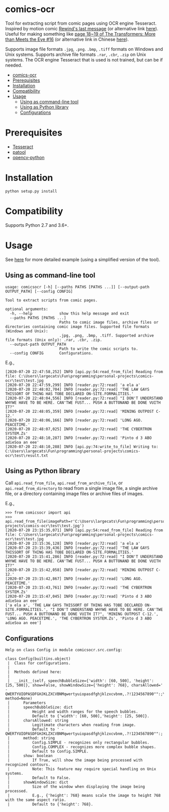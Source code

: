 # comics-ocr
Tool for extracting script from comic pages using OCR engine Tesseract. Inspired by motion comic [Rewind's last message](https://www.youtube.com/watch?v=1LBFR90f6rg) (or alternative link [here](https://www.bilibili.com/video/av2786047)). Useful for making something like [page 18~19 of The Transformers: More than Meets the Eye #16](https://www.transformers.kiev.ua/index.php?pageid=idw) (or alternative link in Chinese [here](http://www.tfg2.com/read.php?tid-45122.html)). 

Supports image file formats `.jpg`, `.png`. `.bmp`, `.tiff` formats on Windows and Unix systems. Supports archive file formats `.rar`, `.cbr`, `.zip` on Unix systems. The OCR engine Tesseract that is used is not trained, but can be if needed.

- [comics-ocr](#comics-ocr)
- [Prerequisites](#prerequisites)
- [Installation](#installation)
- [Compatibility](#compatibility)
- [Usage](#usage)
  - [Using as command-line tool](#using-as-command-line-tool)
  - [Using as Python library](#using-as-python-library)
  - [Configurations](#configurations)

# Prerequisites
* [Tesseract](https://github.com/tesseract-ocr/tessdoc/blob/master/Home.md)
* [patool](https://github.com/wummel/patool)
* [opencv-python](https://pypi.org/project/opencv-python/)

# Installation

```
python setup.py install
```

# Compatibility
Supports Python 2.7 and 3.6+.


# Usage
See [here](https://largecats.github.io/2019/06/20/ocr-with-comics/) for more detailed example (using a simplified version of the tool).
## Using as command-line tool
```
usage: comicsocr [-h] [--paths PATHS [PATHS ...]] [--output-path OUTPUT_PATH] [--config CONFIG]

Tool to extract scripts from comic pages.

optional arguments:
  -h, --help            show this help message and exit
  --paths PATHS [PATHS ...]
                        Paths to comic image files, archive files or directories containing comic image files. Supported file formats (Windows and Unix):
                        .jpg, .png, .bmp, .tiff. Supported archive file formats (Unix only): .rar, .cbr, .zip.
  --output-path OUTPUT_PATH
                        Path to write the comic scripts to.
  --config CONFIG       Configurations.
```
E.g.,
```
[2020-07-20 22:47:58,252] INFO [api.py:54:read_from_file] Reading from file: C:\Users\largecats\Fun\programming\personal-projects\comics-ocr\test\test.jpg
[2020-07-20 22:47:59,299] INFO [reader.py:72:read] 'a ela a'
[2020-07-20 22:48:02,704] INFO [reader.py:72:read] 'THE LAW GAYS THISSORT OF THING HAS TOBE DECLARED ON-SITE.FORMALITIES.'
[2020-07-20 22:48:04,556] INFO [reader.py:72:read] "I DON'T UNDERSTAND WHYWE HAVE TO BE HERE. CAN'TWE FUST... PUSH A BUTTONAND BE DONE VUITH IT?"
[2020-07-20 22:48:05,359] INFO [reader.py:72:read] 'MINING OUTPOST C-12.'
[2020-07-20 22:48:06,166] INFO [reader.py:72:read] 'LONG AGO. PEACETIME.'
[2020-07-20 22:48:07,025] INFO [reader.py:72:read] 'THE CYBERTRON SYSTEM.Zs'
[2020-07-20 22:48:10,287] INFO [reader.py:72:read] 'Pinto d 3 ABO adieSoa an eee'
[2020-07-20 22:48:10,288] INFO [api.py:74:write_to_file] Writing to: C:\Users\largecats\Fun\programming\personal-projects\comics-ocr\test\result.txt
```

## Using as Python library
Call `api.read_from_file`, `api.read_from_archive_file`, or `api.read_from_directory` to read from a single image file, a single archive file, or a directory containing image files or archive files of images.

E.g.,
```
>>> from comicsocr import api
>>> api.read_from_file(imagePath=r'C:\Users\largecats\Fun\programming\personal-projects\comics-ocr\test\test.jpg')
[2020-07-20 23:15:35,071] INFO [api.py:54:read_from_file] Reading from file: C:\Users\largecats\Fun\programming\personal-projects\comics-ocr\test\test.jpg
[2020-07-20 23:15:36,128] INFO [reader.py:72:read] 'a ela a'
[2020-07-20 23:15:39,436] INFO [reader.py:72:read] 'THE LAW GAYS THISSORT OF THING HAS TOBE DECLARED ON-SITE.FORMALITIES.'
[2020-07-20 23:15:41,286] INFO [reader.py:72:read] "I DON'T UNDERSTAND WHYWE HAVE TO BE HERE. CAN'TWE FUST... PUSH A BUTTONAND BE DONE VUITH IT?"
[2020-07-20 23:15:42,058] INFO [reader.py:72:read] 'MINING OUTPOST C-12.'
[2020-07-20 23:15:42,867] INFO [reader.py:72:read] 'LONG AGO. PEACETIME.'
[2020-07-20 23:15:43,761] INFO [reader.py:72:read] 'THE CYBERTRON SYSTEM.Zs'
[2020-07-20 23:15:47,045] INFO [reader.py:72:read] 'Pinto d 3 ABO adieSoa an eee'
['a ela a', 'THE LAW GAYS THISSORT OF THING HAS TOBE DECLARED ON-SITE.FORMALITIES.', "I DON'T UNDERSTAND WHYWE HAVE TO BE HERE. CAN'TWE FUST... PUSH A BUTTONAND BE DONE VUITH IT?", 'MINING OUTPOST C-12.', 'LONG AGO. PEACETIME.', 'THE CYBERTRON SYSTEM.Zs', 'Pinto d 3 ABO adieSoa an eee']
```

## Configurations
```
Help on class Config in module comicsocr.src.config:

class Config(builtins.object)
 |  Class for configurations.
 |
 |  Methods defined here:
 |
 |  __init__(self, speechBubbleSize={'width': [60, 500], 'height': [25, 500]}, show=False, showWindowSize={'height': 768}, charsAllowed=' -QWERTYUIOPASDFGHJKLZXCVBNMqwertyuiopasdfghjklzxcvbnm,.?!1234567890"":;\'', method=None)
 |      Parameters
 |      speechBubbleSize: dict
 |          Height and width ranges for the speech bubbles.
 |          Default to {'width': [60, 500],'height': [25, 500]}.
 |      charsAllowed: string
 |          Legitimate characters when reading from image.
 |          Default to ' -QWERTYUIOPASDFGHJKLZXCVBNMqwertyuiopasdfghjklzxcvbnm,.?!1234567890"":;''.
 |      method: string
 |          Config.SIMPLE - recognizes only rectangular bubbles.
 |          Config.COMPLEX - recognizes more complex bubble shapes.
 |          Default to Config.SIMPLE.
 |      show: boolean
 |          If True, will show the image being processed with recognized contours.
 |          Note: This feature may require special handling on Unix systems.
 |          Default to False.
 |      showWindowSize: dict
 |          Size of the window when displaying the image being processed.
 |          E.g., {'height': 768} means scale the image to height 768 with the same aspect ratio.
 |          Default to {'height': 768}.
```